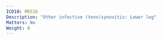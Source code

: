 ```yaml
---
ICD10: M6516
Description: "Other infective (teno)synovitis: Lower leg"
Matters: No
Weight: 0
---
```

